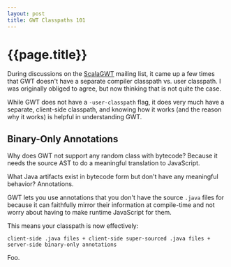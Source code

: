 ```yaml
---
layout: post
title: GWT Classpaths 101
---
```


{{page.title}}
==============

During discussions on the [ScalaGWT](https://github.com/scalagwt) mailing list, it came up a few times that GWT doesn't have a separate compiler classpath vs. user classpath. I was originally obliged to agree, but now thinking that is not quite the case.

While GWT does not have a `-user-classpath` flag, it does very much have a separate, client-side classpath, and knowing how it works (and the reason why it works) is helpful in understanding GWT.



Binary-Only Annotations
-----------------------

Why does GWT not support any random class with bytecode? Because it needs the source AST to do a meaningful translation to JavaScript.

What Java artifacts exist in bytecode form but don't have any meaningful behavior? Annotations.

GWT lets you use annotations that you don't have the source `.java` files for because it can faithfully mirror their information at compile-time and not worry about having to make runtime JavaScript for them.

This means your classpath is now effectively:

    client-side .java files + client-side super-sourced .java files + server-side binary-only annotations

Foo.

